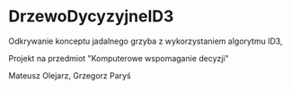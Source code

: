 # DrzewoDycyzyjneID3
Odkrywanie konceptu jadalnego grzyba z wykorzystaniem algorytmu ID3,

Projekt na przedmiot "Komputerowe wspomaganie decyzji"

Mateusz Olejarz, Grzegorz Paryś
